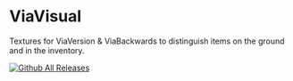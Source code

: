 # ViaVisual
Textures for ViaVersion &amp; ViaBackwards to distinguish items on the ground and in the inventory.

[![Github All Releases](https://img.shields.io/github/downloads/Teddy563/ViaVisual/releases/tag/ViaVisual/total.svg)]()
